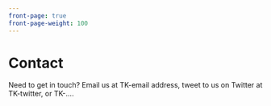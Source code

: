 ```yaml
---
front-page: true
front-page-weight: 100
---
```


# Contact

Need to get in touch? Email us at TK-email address, tweet to us on Twitter at TK-twitter, or TK-....
